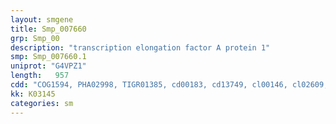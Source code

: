 ```yaml
---
layout: smgene
title: Smp_007660
grp: Smp_00
description: "transcription elongation factor A protein 1"
smp: Smp_007660.1
uniprot: "G4VPZ1"
length:   957
cdd: "COG1594, PHA02998, TIGR01385, cd00183, cd13749, cl00146, cl02609, cl02637, pfam01096, pfam07500, pfam08711, smart00440, smart00509, smart00510"
kk: K03145
categories: sm
---
```

